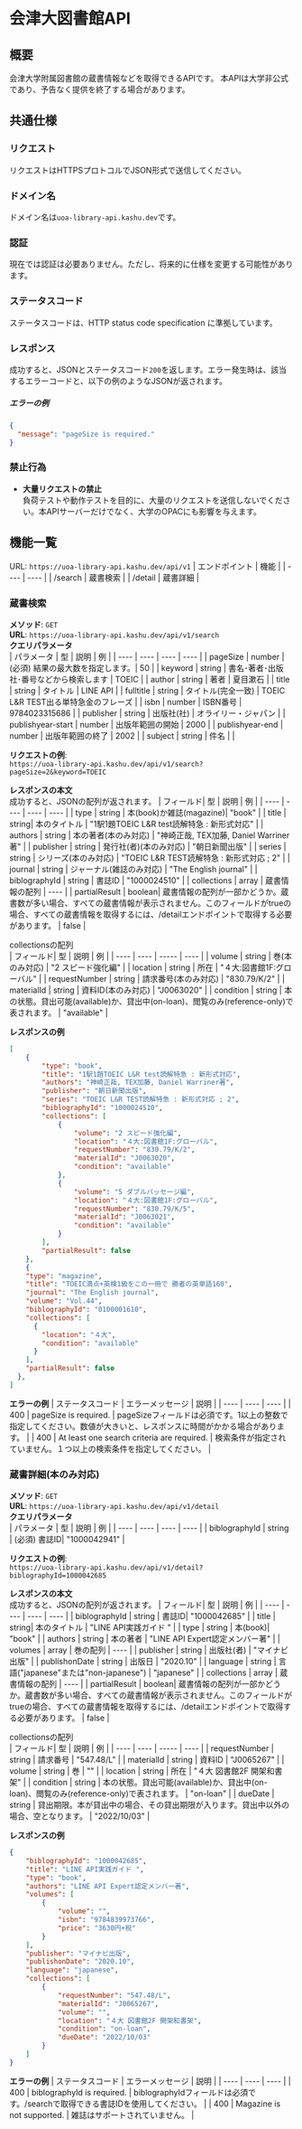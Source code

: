 # 会津大図書館API

## 概要
会津大学附属図書館の蔵書情報などを取得できるAPIです。
本APIは大学非公式であり、予告なく提供を終了する場合があります。

## 共通仕様
### リクエスト
リクエストはHTTPSプロトコルでJSON形式で送信してください。

### ドメイン名
ドメイン名は`uoa-library-api.kashu.dev`です。

### 認証
現在では認証は必要ありません。ただし、将来的に仕様を変更する可能性があります。

### ステータスコード
ステータスコードは、HTTP status code specification に準拠しています。

### レスポンス
成功すると、JSONとステータスコード`200`を返します。エラー発生時は、該当するエラーコードと、以下の例のようなJSONが返されます。
##### エラーの例
```json
{
  "message": "pageSize is required."
}
```

### 禁止行為
- **大量リクエストの禁止**  
負荷テストや動作テストを目的に、大量のリクエストを送信しないでください。本APIサーバーだけでなく、大学のOPACにも影響を与えます。

## 機能一覧
URL: `https://uoa-library-api.kashu.dev/api/v1`
| エンドポイント | 機能 |
| ---- | ---- |
| /search | 蔵書検索 |
| /detail | 蔵書詳細 |

### 蔵書検索
**メソッド**: `GET`  
**URL**: `https://uoa-library-api.kashu.dev/api/v1/search`  
**クエリパラメータ**  
| パラメータ | 型 | 説明 | 例 |
| ---- | ---- | ---- | ---- |
| pageSize | number | (必須) 結果の最大数を指定します。| 50 |
| keyword | string | 書名･著者･出版社･番号などから検索します | TOEIC |
| author | string | 著者 | 夏目漱石 |
| title | string | タイトル | LINE API |
| fulltitle | string | タイトル(完全一致) | TOEIC L&R TEST出る単特急金のフレーズ |
| isbn | number | ISBN番号 | 9784023315686 |
| publisher | string | 出版社(社) | オライリー・ジャパン |
| publishyear-start | number | 出版年範囲の開始 | 2000 |
| publishyear-end | number | 出版年範囲の終了 | 2002 |
| subject | string | 件名 | |

**リクエストの例**:  
`https://uoa-library-api.kashu.dev/api/v1/search?pageSize=2&keyword=TOEIC`

**レスポンスの本文**  
成功すると、JSONの配列が返されます。
| フィールド| 型 | 説明 | 例 |
| ---- | ---- | ---- | ---- |
| type | string | 本(book)か雑誌(magazine)| "book" |
| title | string| 本のタイトル | "1駅1題TOEIC L&R test読解特急 : 新形式対応" |
| authors | string | 本の著者(本のみ対応) | "神崎正哉, TEX加藤, Daniel Warriner著" |
| publisher | string | 発行社(者)(本のみ対応) | "朝日新聞出版" |
| series | string | シリーズ(本のみ対応) | "TOEIC L&R TEST読解特急 : 新形式対応 ; 2" |
| journal | string | ジャーナル(雑誌のみ対応) | "The English journal" |
| biblographyId | string | 書誌ID | "1000024510" |
| collections | array | 蔵書情報の配列 | ---- |
| partialResult | boolean| 蔵書情報の配列が一部かどうか。蔵書数が多い場合、すべての蔵書情報が表示されません。このフィールドがtrueの場合、すべての蔵書情報を取得するには、/detailエンドポイントで取得する必要があります。 | false |

collectionsの配列  
| フィールド| 型 | 説明 | 例 |
| ---- | ---- | ----- | ---- |
| volume | string | 巻(本のみ対応) | "2 スピード強化編" |
| location | string | 所在 | "４大:図書館1F:グローバル" |
| requestNumber | string | 請求番号(本のみ対応) | "830.79/K/2" |
| materialId | string | 資料ID(本のみ対応) | "J0063020" |
| condition | string | 本の状態。貸出可能(available)か、貸出中(on-loan)、閲覧のみ(reference-only)で表されます。 | "available" |


**レスポンスの例**
```json
[
    {
        "type": "book",
        "title": "1駅1題TOEIC L&R test読解特急 : 新形式対応",
        "authors": "神崎正哉, TEX加藤, Daniel Warriner著",
        "publisher": "朝日新聞出版",
        "series": "TOEIC L&R TEST読解特急 : 新形式対応 ; 2",
        "biblographyId": "1000024510",
        "collections": [
            {
                "volume": "2 スピード強化編",
                "location": "４大:図書館1F:グローバル",
                "requestNumber": "830.79/K/2",
                "materialId": "J0063020",
                "condition": "available"
            },
            {
                "volume": "5 ダブルパッセージ編",
                "location": "４大:図書館1F:グローバル",
                "requestNumber": "830.79/K/5",
                "materialId": "J0063021",
                "condition": "available"
            }
        ],
        "partialResult": false
    },
    {
    "type": "magazine",
    "title": "TOEIC満点+英検1級をこの一冊で 勝者の英単語160",
    "journal": "The English journal",
    "volume": "Vol.44",
    "biblographyId": "0100001610",
    "collections": [
      {
        "location": "４大",
        "condition": "available"
      }
    ],
    "partialResult": false
  },
]
```

**エラーの例**
| ステータスコード | エラーメッセージ | 説明 |
| ---- | ---- | ---- |
| 400 | pageSize is required. | pageSizeフィールドは必須です。1以上の整数で指定してください。数値が大きいと、レスポンスに時間がかかる場合があります。 |
| 400 | At least one search criteria are required. | 検索条件が指定されていません。１つ以上の検索条件を指定してください。 |


### 蔵書詳細(本のみ対応)
**メソッド**: `GET`  
**URL**: `https://uoa-library-api.kashu.dev/api/v1/detail`  
**クエリパラメータ**  
| パラメータ | 型 | 説明 | 例 |
| ---- | ---- | ---- | ---- |
| biblographyId | string | (必須) 書誌ID| "1000042941" |

**リクエストの例**:  
`https://uoa-library-api.kashu.dev/api/v1/detail?biblographyId=1000042685`

**レスポンスの本文**  
成功すると、JSONの配列が返されます。
| フィールド| 型 | 説明 | 例 |
| ---- | ---- | ---- | ---- |
| biblographyId | string | 書誌ID| "1000042685" |
| title | string| 本のタイトル | "LINE API実践ガイド " |
| type | string | 本(book)| "book" |
| authors | string | 本の著者 | "LINE API Expert認定メンバー著" |
| volumes | array | 巻の配列 | ---- |
| publisher | string | 出版社(者) | "マイナビ出版" |
| publishonDate | string | 出版日 | "2020.10" |
| language | string | 言語("japanese"または"non-japanese") | "japanese" |
| collections | array | 蔵書情報の配列 | ---- |
| partialResult | boolean| 蔵書情報の配列が一部かどうか。蔵書数が多い場合、すべての蔵書情報が表示されません。このフィールドがtrueの場合、すべての蔵書情報を取得するには、/detailエンドポイントで取得する必要があります。 | false |

collectionsの配列  
| フィールド| 型 | 説明 | 例 |
| ---- | ---- | ----- | ---- |
| requestNumber | string | 請求番号 | "547.48/L" |
| materialId | string | 資料ID | "J0065267" |
| volume | string | 巻 | "" |
| location | string | 所在 | "４大 図書館2F 開架和書架" |
| condition | string | 本の状態。貸出可能(available)か、貸出中(on-loan)、閲覧のみ(reference-only)で表されます。 | "on-loan" |
| dueDate | string | 貸出期限。本が貸出中の場合、その貸出期限が入ります。貸出中以外の場合、空となります。 | "2022/10/03" |


**レスポンスの例**
```json
{
    "biblographyId": "1000042685",
    "title": "LINE API実践ガイド ",
    "type": "book",
    "authors": "LINE API Expert認定メンバー著",
    "volumes": [
        {
            "volume": "",
            "isbn": "9784839973766",
            "price": "3630円+税"
        }
    ],
    "publisher": "マイナビ出版",
    "publishonDate": "2020.10",
    "language": "japanese",
    "collections": [
        {
            "requestNumber": "547.48/L",
            "materialId": "J0065267",
            "volume": "",
            "location": "４大 図書館2F 開架和書架",
            "condition": "on-loan",
            "dueDate": "2022/10/03"
        }
    ]
}
```

**エラーの例**
| ステータスコード | エラーメッセージ | 説明 |
| ---- | ---- | ---- |
| 400 | biblographyId is required. | biblographyIdフィールドは必須です。/searchで取得できる書誌IDを使用してください。 |
| 400 | Magazine is not supported. | 雑誌はサポートされていません。 |


